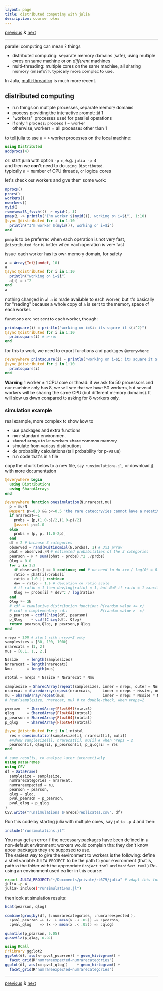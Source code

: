 ```yaml
---
layout: page
title: distributed computing with julia
description: course notes
---
```

[previous](notes1205.html) &
[next](notes1210.html)

---

parallel computing can mean 2 things:

- distributed computing: separate memory domains (safe),
  using multiple cores on same machine or on *different* machines
- multi-threading: multiple cores on the same machine, all sharing memory
  (unsafe?!). typically more complex to use.

In Julia, [multi-threading](https://julialang.org/blog/2019/07/multithreading/)
is much more recent.

## distributed computing

- run things on multiple processes, separate memory domains
- process providing the interactive prompt: `id` 1
- "workers": processes used for parallel operations
- if only 1 process: process 1 = worker  
  otherwise, workers = all processes other than 1

to tell julia to use `n` = 4 worker processes on the local machine:

```julia
using Distributed
addprocs(4)
```

or: start julia with option `-p n`, e.g. `julia -p 4`  
and then we **don't** need to do `using Distributed`.  
typically `n` = number of CPU threads, or logical cores

let's check our workers and give them some work:

```julia
nprocs()
procs()
workers()
nworkers()
myid()
remotecall_fetch(() -> myid(), 3)
pmap(i -> println("I'm worker $(myid()), working on i=$i"), 1:10)
@sync @distributed for i in 1:10
  println("I'm worker $(myid()), working on i=$i")
end
```

`pmap` is to be preferred when each operation is not very fast,  
`@distributed for` is better when each operation is very fast

issue: each worker has its own memory domain, for safety

```julia
a = Array{Int}(undef, 10)
a
@sync @distributed for i in 1:10
  println("working on i=$i")
  a[i] = i^2
end
a
```

nothing changed in `a`!! `a` is made available to each worker,
but it's basically for "reading" because a whole copy of `a`
is sent to the memory space of each worker.

functions are not sent to each worker, though:

```julia
printsquare(i) = println("working on i=$i: its square it $(i^2)")
@sync @distributed for i in 1:10
  printsquare(i) # error
end
```

for this to work, we need to export functions
and packages `@everywhere`:

```julia
@everywhere printsquare(i) = println("working on i=$i: its square it $(i^2)")
@sync @distributed for i in 1:10
  printsquare(i)
end
```

**Warning** 1 worker ≠ 1 CPU core or thread:
if we ask for 50 processors and our machine only has 8,
we will see that we have 50 workers, but several workers
will be sharing the same CPU (but different memory domains).
It will slow us down compared to asking for 8 workers only.

### simulation example

real example, more complex to show how to
- use packages and extra functions
- non-standard environment
- shared arrays to let workers share common memory
- simulate from various distributions
- do probability calculations (tail probability for p-value)
- run code that's in a file

copy the chunk below to a new file, say `runsimulations.jl`,
or download [it](../assets/julia/runsimulations.jl)
with more documentation

```julia
@everywhere begin
  using Distributions
  using SharedArrays
end

@everywhere function onesimulation(N,nrarecat,mu)
  p = mu/N
  @assert p>=0.0 && p<=0.5 "the rare category/ies cannot have a negative or >.5 probability"
  if nrarecat==1
    probs = [p,(1.0-p)/2,(1.0-p)/2]
    @assert p<=1.0
  else
    probs = [p, p, (1.0-2p)]
  end
  df = 2 # because 3 categories
  observed = rand(Multinomial(N,probs), 1) # 3x1 array
  phat = observed./N # estimated probabilities of the 3 categories
  pearson = N * sum((phat - probs).^2 ./probs)
  Qlog = 0.0
  for i in 1:3
    if observed[i] == 0 continue; end # no need to do xxx / log(0) = 0.0
    ratio = phat[i]/probs[i]
    ratio ≉ 1.0 || continue
    dev = ratio - 1.0 # deviation on ratio scale
    # if ratio ≈ 1 then dev/log(ratio) ≈ 1, but NaN if ratio = 1 exactly
    Qlog += probs[i] * dev^2 / log(ratio)
  end
  Qlog *= 2N
  # cdf = cumulative distribution function: P(random value <= x)
  # ccdf = complementary cdf:               P(random value >  x)
  p_pearson = ccdf(Chisq(df), pearson)
  p_Qlog    = ccdf(Chisq(df), Qlog)
  return pearson,Qlog, p_pearson,p_Qlog
end

nreps = 200 # start with nreps=2 only
samplesizes = [30, 100, 1000]
nrarecats = [1, 2]
mus = [0.1, 1., 2.]

Nssize    = length(samplesizes)
Nnrarecat = length(nrarecats)
Nmu       = length(mus)

ntotal = nreps * Nssize * Nnrarecat * Nmu

samplesize = SharedArray(repeat(samplesizes, inner = nreps, outer = Nnrarecat * Nmu))
nrarecat = SharedArray(repeat(nrarecats,     inner = nreps * Nssize, outer = Nmu))
mu = SharedArray(repeat(mus,                 inner = nreps * Nssize * Nnrarecat))
# hcat(samplesize, nrarecat, mu) # to double-check, when nreps=2

pearson   = SharedArray{Float64}(ntotal)
qlog      = SharedArray{Float64}(ntotal)
p_pearson = SharedArray{Float64}(ntotal)
p_qlog    = SharedArray{Float64}(ntotal)

@sync @distributed for i in 1:ntotal
  res = onesimulation(samplesize[i], nrarecat[i], mu[i])
  #@show samplesize[i], nrarecat[i], mu[i] # when nreps = 2
  pearson[i], qlog[i], p_pearson[i], p_qlog[i] = res
end

# save results, to analyze later interactively
using DataFrames
using CSV
df = DataFrame(
  samplesize = samplesize,
  numrarecategories = nrarecat,
  numrareexpected = mu,
  pearson = pearson,
  qlog = qlog,
  pval_pearson = p_pearson,
  pval_qlog = p_qlog
)
CSV.write("runsimulations_$(nreps)replicates.csv", df)
```

Run this code by starting julia with multiple cores,
say `julia -p 4` and then:

```julia
include("runsimulations.jl")
```

You may get an error if the necessary packages have been defined in a
non-default environment: workers would complain that they don't know about
packages they are supposed to use.  
The easiest way to give the environment to workers is the following:
define a shell variable `JULIA_PROJECT`, to be the path
to your environment (that is, path to the folder with the appropriate
`Project.toml` and `Manifest.toml`.)
Re-using an environment used earlier in this course:

```bash
export JULIA_PROJECT="~/Documents/private/st679/julia" # adapt this for you
julia -p 4
julia> include("runsimulations.jl")
```

then look at simulation results:

```julia
hcat(pearson, qlog)

combine(groupby(df, [:numrarecategories, :numrareexpected]),
  :pval_pearson => (x -> mean(x .< .05)) => :pearson,
  :pval_qlog    => (x -> mean(x .< .05)) => :qlog)

quantile(p_pearson, 0.05)
quantile(p_qlog, 0.05)

using RCall
@rlibrary ggplot2
ggplot(df, aes(x=:pval_pearson)) + geom_histogram() +
  facet_grid(R"numrareexpected~numrarecategories")
ggplot(df, aes(x=:pval_qlog))    + geom_histogram() +
  facet_grid(R"numrareexpected~numrarecategories")
```

---
[previous](notes1205.html) &
[next](notes1210.html)
